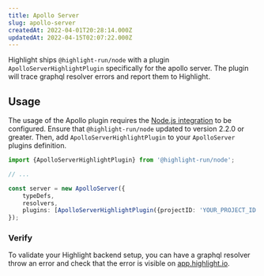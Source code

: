 ```yaml
---
title: Apollo Server
slug: apollo-server
createdAt: 2022-04-01T20:28:14.000Z
updatedAt: 2022-04-15T02:07:22.000Z
---
```


Highlight ships `@highlight-run/node` with a plugin `ApolloServerHighlightPlugin` specifically for the apollo server.
The plugin will trace graphql resolver errors and report them to Highlight.

## Usage

The usage of the Apollo plugin requires the [Node.js integration](/getting-started/backend-sdk/nodejs) to be configured.
Ensure that `@highlight-run/node` updated to version 2.2.0 or greater. Then, add `ApolloServerHighlightPlugin` to
your `ApolloServer` plugins definition.

```typescript
import {ApolloServerHighlightPlugin} from '@highlight-run/node';

// ...

const server = new ApolloServer({
    typeDefs,
    resolvers,
    plugins: [ApolloServerHighlightPlugin({projectID: 'YOUR_PROJECT_ID'})]
});
```

### Verify

To validate your Highlight backend setup, you can have a graphql resolver throw an error and check that the
error is visible on [app.highlight.io](http://app.highlight.io/errors).

